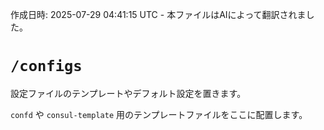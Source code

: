 作成日時: 2025-07-29 04:41:15 UTC - 本ファイルはAIによって翻訳されました。

# `/configs`

設定ファイルのテンプレートやデフォルト設定を置きます。

`confd` や `consul-template` 用のテンプレートファイルをここに配置します。
